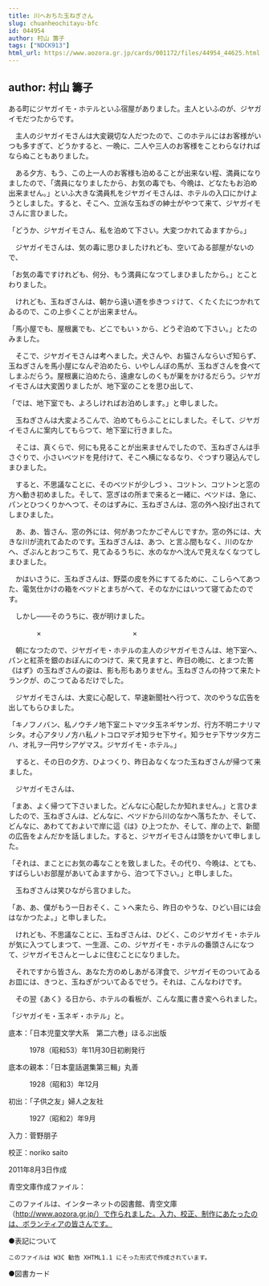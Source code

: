 ```yaml
---
title: 川へおちた玉ねぎさん
slug: chuanheochitayu-bfc
id: 044954
author: 村山 籌子
tags: ["NDCK913"]
html_url: https://www.aozora.gr.jp/cards/001172/files/44954_44625.html
---
```


## author: 村山 籌子

ある町にジヤガイモ・ホテルといふ宿屋がありました。主人といふのが、ジヤガイモだつたからです。

　主人のジヤガイモさんは大変親切な人だつたので、このホテルにはお客様がいつも多すぎて、どうかすると、一晩に、二人や三人のお客様をことわらなければならぬこともありました。

　ある夕方、もう、この上一人のお客様も泊めることが出来ない程、満員になりましたので、「満員になりましたから、お気の毒でも、今晩は、どなたもお泊め出来ません。」といふ大きな満員札をジヤガイモさんは、ホテルの入口にかけようとしました。すると、そこへ、立派な玉ねぎの紳士がやつて来て、ジヤガイモさんに言ひました。

「どうか、ジヤガイモさん、私を泊めて下さい。大変つかれてゐますから。」

　ジヤガイモさんは、気の毒に思ひましたけれども、空いてゐる部屋がないので、

「お気の毒ですけれども、何分、もう満員になつてしまひましたから。」とことわりました。

　けれども、玉ねぎさんは、朝から遠い道を歩きつゞけて、くたくたにつかれてゐるので、この上歩くことが出来ません。

「馬小屋でも、屋根裏でも、どこでもいゝから、どうぞ泊めて下さい。」とたのみました。

　そこで、ジヤガイモさんは考へました。犬さんや、お猫さんならいざ知らず、玉ねぎさんを馬小屋になんぞ泊めたら、いやしんぼの馬が、玉ねぎさんを食べてしまふだらう。屋根裏に泊めたら、遠慮なしのくもが巣をかけるだらう。ジヤガイモさんは大変困りましたが、地下室のことを思ひ出して、

「では、地下室でも、よろしければお泊めします。」と申しました。

　玉ねぎさんは大変よろこんで、泊めてもらふことにしました。そして、ジヤガイモさんに案内してもらつて、地下室に行きました。

　そこは、真くらで、何にも見ることが出来ませんでしたので、玉ねぎさんは手さぐりで、小さいベツドを見付けて、そこへ横になるなり、ぐつすり寝込んでしまひました。

　すると、不思議なことに、そのベツドが少しづゝ、コツトン、コツトンと窓の方へ動き初めました。そして、窓ぎはの所まで来ると一緒に、ベツドは、急に、パンとひつくりかへつて、そのはずみに、玉ねぎさんは、窓の外へ投げ出されてしまひました。

　あ、あ、皆さん、窓の外には、何があつたかごぞんじですか。窓の外には、大きな川が流れてゐたのです。玉ねぎさんは、あつ、と言ふ間もなく、川のなかへ、ざぶんとおつこちて、見てゐるうちに、水のなかへ沈んで見えなくなつてしまひました。

　かはいさうに、玉ねぎさんは、野菜の皮を外にすてるために、こしらへてあつた、電気仕かけの箱をベツドとまちがへて、そのなかにはいつて寝てゐたのです。

　しかし――そのうちに、夜が明けました。

　　　　×　　　　　　　　　　　　　×

　朝になつたので、ジヤガイモ・ホテルの主人のジヤガイモさんは、地下室へ、パンと紅茶を銀のおぼんにのつけて、来て見ますと、昨日の晩に、とまつた筈《はず》の玉ねぎさんの姿は、影も形もありません。玉ねぎさんの持つて来たトランクが、のこつてゐるだけでした。

　ジヤガイモさんは、大変に心配して、早速新聞社へ行つて、次のやうな広告を出してもらひました。

「キノフノバン、私ノウチノ地下室ニトマツタ玉ネギサンガ、行方不明ニナリマシタ。オ心アタリノ方ハ私ノトコロマデオ知ラセ下サイ。知ラセテ下サツタ方ニハ、オ礼ヲ一円サシアゲマス。ジヤガイモ・ホテル。」

　すると、その日の夕方、ひよつくり、昨日ゐなくなつた玉ねぎさんが帰つて来ました。

　ジヤガイモさんは、

「まあ、よく帰つて下さいました。どんなに心配したか知れません。」と言ひましたので、玉ねぎさんは、どんなに、ベツドから川のなかへ落ちたか、そして、どんなに、あわてておよいで岸に這《は》ひ上つたか、そして、岸の上で、新聞の広告をよんだかを話しました。すると、ジヤガイモさんは頭をかいて申しました。

「それは、まことにお気の毒なことを致しました。その代り、今晩は、とても、すばらしいお部屋があいてゐますから、泊つて下さい。」と申しました。

　玉ねぎさんは笑ひながら言ひました。

「あ、あ、僕がもう一日おそく、こゝへ来たら、昨日のやうな、ひどい目には会はなかつたよ。」と申しました。

　けれども、不思議なことに、玉ねぎさんは、ひどく、このジヤガイモ・ホテルが気に入つてしまつて、一生涯、この、ジヤガイモ・ホテルの番頭さんになつて、ジヤガイモさんと一しよに住むことになりました。

　それですから皆さん、あなた方のめしあがる洋食で、ジヤガイモのついてゐるお皿には、きつと、玉ねぎがついてゐるでせう。それは、こんなわけです。

　その翌《あく》る日から、ホテルの看板が、こんな風に書き変へられました。

「ジヤガイモ・玉ネギ・ホテル」と。













底本：「日本児童文学大系　第二六巻」ほるぷ出版

　　　1978（昭和53）年11月30日初刷発行

底本の親本：「日本童話選集第三輯」丸善

　　　1928（昭和3）年12月

初出：「子供之友」婦人之友社

　　　1927（昭和2）年9月

入力：菅野朋子

校正：noriko saito

2011年8月3日作成

青空文庫作成ファイル：

このファイルは、インターネットの図書館、青空文庫（http://www.aozora.gr.jp/）で作られました。入力、校正、制作にあたったのは、ボランティアの皆さんです。











●表記について


	このファイルは W3C 勧告 XHTML1.1 にそった形式で作成されています。







●図書カード